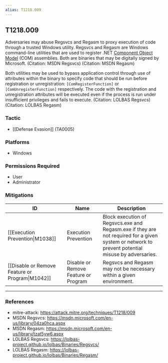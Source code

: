 ```yaml
---
alias: T1218.009
---
```


## T1218.009

Adversaries may abuse Regsvcs and Regasm to proxy execution of code through a trusted Windows utility. Regsvcs and Regasm are Windows command-line utilities that are used to register .NET [Component Object Model](https://attack.mitre.org/techniques/T1559/001) (COM) assemblies. Both are binaries that may be digitally signed by Microsoft. (Citation: MSDN Regsvcs) (Citation: MSDN Regasm)

Both utilities may be used to bypass application control through use of attributes within the binary to specify code that should be run before registration or unregistration: <code>[ComRegisterFunction]</code> or <code>[ComUnregisterFunction]</code> respectively. The code with the registration and unregistration attributes will be executed even if the process is run under insufficient privileges and fails to execute. (Citation: LOLBAS Regsvcs)(Citation: LOLBAS Regasm)


### Tactic
- [[Defense Evasion]] (TA0005)

### Platforms
- Windows

### Permissions Required
- User
- Administrator

### Mitigations

| ID | Name | Description |
| --- | --- | --- |
| [[Execution Prevention\|M1038]] | Execution Prevention | Block execution of Regsvcs.exe and Regasm.exe if they are not required for a given system or network to prevent potential misuse by adversaries. |
| [[Disable or Remove Feature or Program\|M1042]] | Disable or Remove Feature or Program | Regsvcs and Regasm may not be necessary within a given environment. |


---
### References

- mitre-attack: https://attack.mitre.org/techniques/T1218/009
- MSDN Regsvcs: https://msdn.microsoft.com/en-us/library/04za0hca.aspx
- MSDN Regasm: https://msdn.microsoft.com/en-us/library/tzat5yw6.aspx
- LOLBAS Regsvcs: https://lolbas-project.github.io/lolbas/Binaries/Regsvcs/
- LOLBAS Regasm: https://lolbas-project.github.io/lolbas/Binaries/Regasm/
